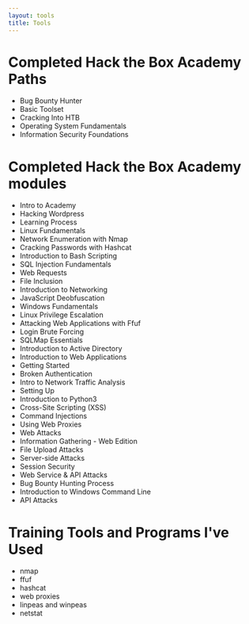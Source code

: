 ```yaml
---
layout: tools
title: Tools
---
```


<!-- Future Template for adding more information about my tools list -->
<!-- ## Tool Name:
### Summary:

**Pros:**

**Cons:**

**Score:** 5/10 -->

# Completed Hack the Box Academy Paths

* Bug Bounty Hunter
* Basic Toolset
* Cracking Into HTB
* Operating System Fundamentals
* Information Security Foundations

# Completed Hack the Box Academy modules

* Intro to Academy
* Hacking Wordpress
* Learning Process
* Linux Fundamentals
* Network Enumeration with Nmap
* Cracking Passwords with Hashcat
* Introduction to Bash Scripting
* SQL Injection Fundamentals
* Web Requests
* File Inclusion
* Introduction to Networking
* JavaScript Deobfuscation
* Windows Fundamentals
* Linux Privilege Escalation
* Attacking Web Applications with Ffuf
* Login Brute Forcing
* SQLMap Essentials
* Introduction to Active Directory
* Introduction to Web Applications
* Getting Started
* Broken Authentication
* Intro to Network Traffic Analysis
* Setting Up
* Introduction to Python3
* Cross-Site Scripting (XSS)
* Command Injections
* Using Web Proxies
* Web Attacks
* Information Gathering - Web Edition
* File Upload Attacks
* Server-side Attacks
* Session Security
* Web Service & API Attacks
* Bug Bounty Hunting Process
* Introduction to Windows Command Line
* API Attacks

# Training Tools and Programs I've Used

* nmap
* ffuf
* hashcat
* web proxies
* linpeas and winpeas
* netstat
